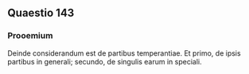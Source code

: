 ## Quaestio 143

### Prooemium

Deinde considerandum est de partibus temperantiae. Et primo, de ipsis partibus in generali; secundo, de singulis earum in speciali.

